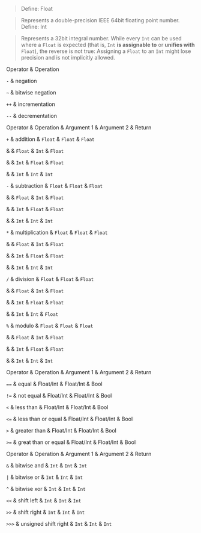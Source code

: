 > Define: Float

>
> Represents a double-precision IEEE 64bit floating point number.
> Define: Int

>
> Represents a 32bit integral number.
While every `Int` can be used where a `Float` is expected (that is, `Int` **is assignable to** or **unifies with** `Float`), the reverse is not true: Assigning a `Float` to an `Int` might lose precision and is not implicitly allowed.






Operator & Operation 
 
`-` & negation 

`~` & bitwise negation 

`++` & incrementation 

`--` & decrementation 
 






 
 
Operator & Operation & Argument 1 & Argument 2 & Return 
 
`+` & addition & `Float` & `Float` & `Float` 

& & `Float` & `Int` & `Float` 

& & `Int` & `Float` & `Float` 

& & `Int` & `Int` & `Int` 

`-` & subtraction & `Float` & `Float` & `Float` 

& & `Float` & `Int` & `Float` 

& & `Int` & `Float` & `Float` 

& & `Int` & `Int` & `Int` 

`*` & multiplication & `Float` & `Float` & `Float` 

& & `Float` & `Int` & `Float` 

& & `Int` & `Float` & `Float` 

& & `Int` & `Int` & `Int` 

`/` & division & `Float` & `Float` & `Float` 

& & `Float` & `Int` & `Float` 

& & `Int` & `Float` & `Float` 

& & `Int` & `Int` & `Float` 

`%` & modulo & `Float` & `Float` & `Float` 

& & `Float` & `Int` & `Float` 

& & `Int` & `Float` & `Float` 

& & `Int` & `Int` & `Int` 
 
 
 
Operator & Operation & Argument 1 & Argument 2 & Return 
 
`==` & equal & Float/Int & Float/Int & Bool 

`!=` & not equal & Float/Int & Float/Int & Bool 

`<` & less than & Float/Int & Float/Int & Bool 

`<=` & less than or equal & Float/Int & Float/Int & Bool 

`>` & greater than & Float/Int & Float/Int & Bool 

`>=` & great than or equal & Float/Int & Float/Int & Bool 
 
 
 
Operator & Operation & Argument 1 & Argument 2 & Return 
 
`&` & bitwise and & `Int` & `Int` & `Int` 

`|` & bitwise or & `Int` & `Int` & `Int` 

`^` & bitwise xor & `Int` & `Int` & `Int` 

`<<` & shift left & `Int` & `Int` & `Int` 

`>>` & shift right & `Int` & `Int` & `Int` 

`>>>` & unsigned shift right & `Int` & `Int` & `Int`